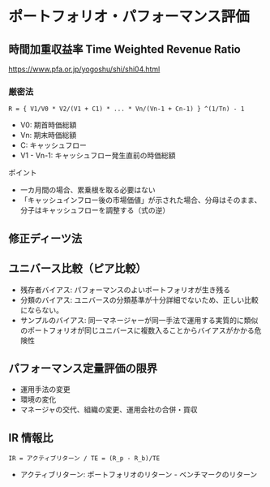# ポートフォリオ・パフォーマンス評価

## 時間加重収益率 Time Weighted Revenue Ratio

https://www.pfa.or.jp/yogoshu/shi/shi04.html

### 厳密法
```
R = { V1/V0 * V2/(V1 + C1) * ... * Vn/(Vn-1 + Cn-1) } ^(1/Tn) - 1
```

* V0: 期首時価総額
* Vn: 期末時価総額
* C: キャッシュフロー
* V1 - Vn-1: キャッシュフロー発生直前の時価総額

ポイント
* 一カ月間の場合、累乗根を取る必要はない
* 「キャッシュインフロー後の市場価値」が示された場合、分母はそのまま、分子はキャッシュフローを調整する（式の逆）

## 修正ディーツ法


## ユニバース比較（ピア比較）

* 残存者バイアス: パフォーマンスのよいポートフォリオが生き残る
* 分類のバイアス: ユニバースの分類基準が十分詳細でないため、正しい比較にならない。
* サンプルのバイアス: 同一マネージャーが同一手法で運用する実質的に類似のポートフォリオが同じユニバースに複数入ることからバイアスがかかる危険性

## パフォーマンス定量評価の限界

* 運用手法の変更
* 環境の変化
* マネージャの交代、組織の変更、運用会社の合併・買収

## IR 情報比
```
IR = アクティブリターン / TE = (R_p - R_b)/TE
```

* アクティブリターン: ポートフォリオのリターン - ベンチマークのリターン

